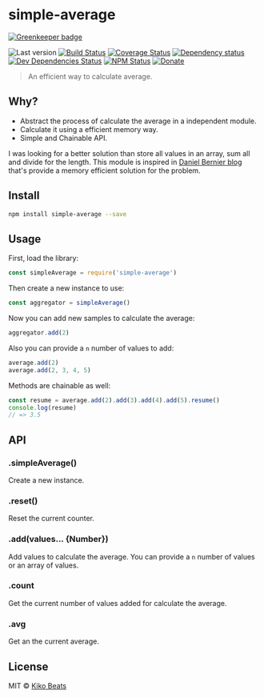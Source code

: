 # simple-average

[![Greenkeeper badge](https://badges.greenkeeper.io/Kikobeats/simple-average.svg)](https://greenkeeper.io/)

![Last version](https://img.shields.io/github/tag/Kikobeats/simple-average.svg?style=flat-square)
[![Build Status](https://img.shields.io/travis/Kikobeats/simple-average/master.svg?style=flat-square)](https://travis-ci.org/Kikobeats/simple-average)
[![Coverage Status](https://img.shields.io/coveralls/Kikobeats/simple-average.svg?style=flat-square)](https://coveralls.io/github/Kikobeats/simple-average)
[![Dependency status](https://img.shields.io/david/Kikobeats/simple-average.svg?style=flat-square)](https://david-dm.org/Kikobeats/simple-average)
[![Dev Dependencies Status](https://img.shields.io/david/dev/Kikobeats/simple-average.svg?style=flat-square)](https://david-dm.org/Kikobeats/simple-average#info=devDependencies)
[![NPM Status](https://img.shields.io/npm/dm/simple-average.svg?style=flat-square)](https://www.npmjs.org/package/simple-average)
[![Donate](https://img.shields.io/badge/donate-paypal-blue.svg?style=flat-square)](https://paypal.me/Kikobeats)

> An efficient way to calculate average.

## Why?

- Abstract the process of calculate the average in a independent module.
- Calculate it using a efficient memory way.
- Simple and Chainable API.

I was looking for a better solution than store all values in an array, sum all and divide for the length. This module is inspired in [Daniel Bernier blog](http://invisibleblocks.com/2008/7/30/long-running-averages-without-the-sum-of-preceding-values/) that's provide a memory efficient solution for the problem.

## Install

```bash
npm install simple-average --save
```
## Usage

First, load the library:

```js
const simpleAverage = require('simple-average')
```

Then create a new instance to use:

```js
const aggregator = simpleAverage()
```

Now you can add new samples to calculate the average:

```js
aggregator.add(2)
```

Also you can provide a `n` number of values to add:

```js
average.add(2)
average.add(2, 3, 4, 5)
```

Methods are chainable as well:

```js
const resume = average.add(2).add(3).add(4).add(5).resume()
console.log(resume)
// => 3.5
```

## API

### .simpleAverage()

Create a new instance.

### .reset()

Reset the current counter.

### .add(values... {Number})

Add values to calculate the average. You can provide a `n` number of values or an array of values.

### .count

Get the current number of values added for calculate the average.

### .avg

Get an the current average.

## License

MIT © [Kiko Beats](http://www.kikobeats.com)

